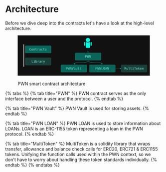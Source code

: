 # Architecture

Before we dive deep into the contracts let's have a look at the high-level architecture.

<figure><img src="../../.gitbook/assets/Architecture (2).png" alt=""><figcaption><p>PWN smart contract architecture</p></figcaption></figure>

{% tabs %}
{% tab title="PWN" %}
PWN contract serves as the only interface between a user and the protocol.&#x20;
{% endtab %}

{% tab title="PWN Vault" %}
PWN Vault is used for storing assets.
{% endtab %}

{% tab title="PWN LOAN" %}
PWN LOAN is used to store information about LOANs. LOAN is an ERC-1155 token representing a loan in the PWN protocol.
{% endtab %}

{% tab title="MultiToken" %}
MultiToken is a solidity library that wraps transfer, allowance and balance check calls for ERC20, ERC721 & ERC1155 tokens. Unifying the function calls used within the PWN context, so we don't have to worry about handling these token standards individually.
{% endtab %}
{% endtabs %}
